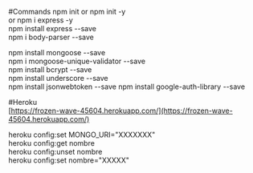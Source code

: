 #Commands
npm init
	or npm init -y  
	or npm i express -y  
npm install express --save  
npm i body-parser --save

npm install mongoose --save  
npm i mongoose-unique-validator --save  
npm install bcrypt --save  
npm install underscore --save  
npm install jsonwebtoken --save
npm install google-auth-library --save

#Heroku  
[https://frozen-wave-45604.herokuapp.com/](https://frozen-wave-45604.herokuapp.com/)

heroku config:set MONGO_URI="XXXXXXX"  
heroku config:get nombre  
heroku config:unset nombre  
heroku config:set nombre="XXXXX"